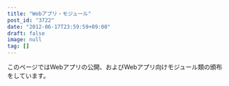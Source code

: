 ```yaml
---
title: "Webアプリ・モジュール"
post_id: "3722"
date: "2012-06-17T23:59:59+09:00"
draft: false
image: null
tag: []
---
```



このページではWebアプリの公開、およびWebアプリ向けモジュール類の頒布をしています。
